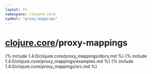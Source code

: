 ```yaml
---
layout: fn
namespace: clojure.core
symbol: "proxy-mappings"
---
```


# [clojure.core](../)/proxy-mappings

{% include 1.4.0/clojure.core/proxy_mappings/docs.md %}
{% include 1.4.0/clojure.core/proxy_mappings/examples.md %}
{% include 1.4.0/clojure.core/proxy_mappings/src.md %}

